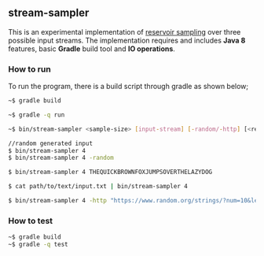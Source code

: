 stream-sampler
-----

This is an experimental implementation of [reservoir sampling](http://en.wikipedia.org/wiki/Reservoir_sampling) over three possible input streams. The implementation requires and includes **Java 8** features, basic **Gradle** build tool and **IO operations**.



### How to run

To run the program, there is a build script through gradle as shown below;

```bash
~$ gradle build
```

```bash
~$ gradle -q run
```

```bash
~$ bin/stream-sampler <sample-size> [input-stream] [-random/-http] [<remote-http-url>]
```

```bash
//random generated input
$ bin/stream-sampler 4   
$ bin/stream-sampler 4 -random
```

```bash
$ bin/stream-sampler 4 THEQUICKBROWNFOXJUMPSOVERTHELAZYDOG
```

```bash
$ cat path/to/text/input.txt | bin/stream-sampler 4 
```

```bash
$ bin/stream-sampler 4 -http "https://www.random.org/strings/?num=10&len=10&digits=on&upperalpha=on&loweralpha=on&unique=on&format=plain&rnd=new"
```


### How to test

```bash
~$ gradle build
~$ gradle -q test
```